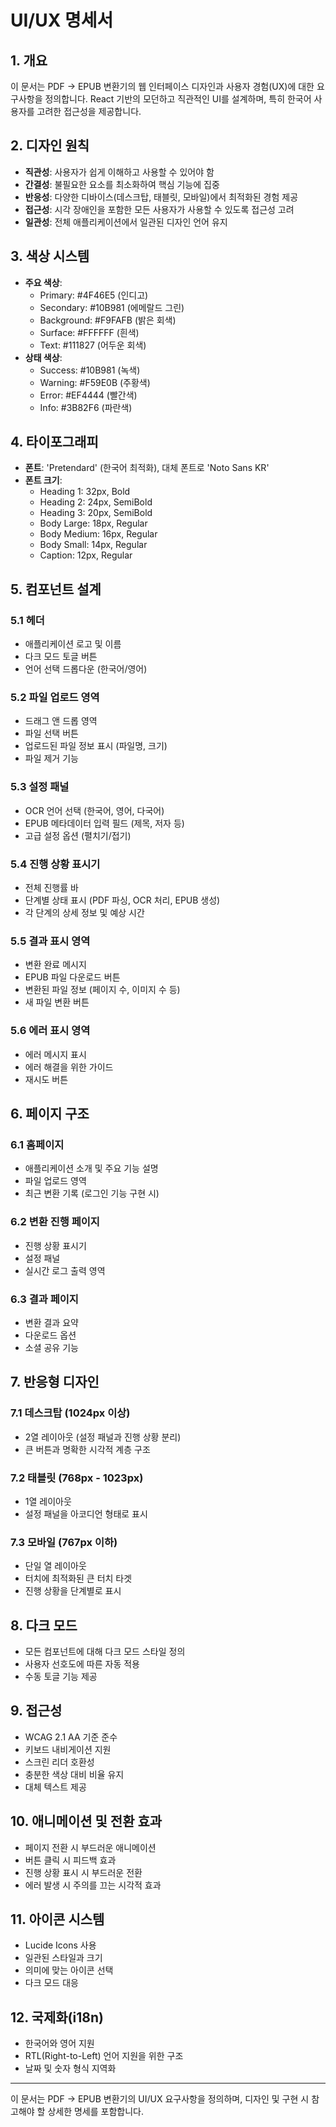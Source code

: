 # UI/UX 명세서

## 1. 개요
이 문서는 PDF → EPUB 변환기의 웹 인터페이스 디자인과 사용자 경험(UX)에 대한 요구사항을 정의합니다. React 기반의 모던하고 직관적인 UI를 설계하며, 특히 한국어 사용자를 고려한 접근성을 제공합니다.

## 2. 디자인 원칙
- **직관성**: 사용자가 쉽게 이해하고 사용할 수 있어야 함
- **간결성**: 불필요한 요소를 최소화하여 핵심 기능에 집중
- **반응성**: 다양한 디바이스(데스크탑, 태블릿, 모바일)에서 최적화된 경험 제공
- **접근성**: 시각 장애인을 포함한 모든 사용자가 사용할 수 있도록 접근성 고려
- **일관성**: 전체 애플리케이션에서 일관된 디자인 언어 유지

## 3. 색상 시스템
- **주요 색상**:
  - Primary: #4F46E5 (인디고)
  - Secondary: #10B981 (에메랄드 그린)
  - Background: #F9FAFB (밝은 회색)
  - Surface: #FFFFFF (흰색)
  - Text: #111827 (어두운 회색)
- **상태 색상**:
  - Success: #10B981 (녹색)
  - Warning: #F59E0B (주황색)
  - Error: #EF4444 (빨간색)
  - Info: #3B82F6 (파란색)

## 4. 타이포그래피
- **폰트**: 'Pretendard' (한국어 최적화), 대체 폰트로 'Noto Sans KR'
- **폰트 크기**:
  - Heading 1: 32px, Bold
  - Heading 2: 24px, SemiBold
  - Heading 3: 20px, SemiBold
  - Body Large: 18px, Regular
  - Body Medium: 16px, Regular
  - Body Small: 14px, Regular
  - Caption: 12px, Regular

## 5. 컴포넌트 설계

### 5.1 헤더
- 애플리케이션 로고 및 이름
- 다크 모드 토글 버튼
- 언어 선택 드롭다운 (한국어/영어)

### 5.2 파일 업로드 영역
- 드래그 앤 드롭 영역
- 파일 선택 버튼
- 업로드된 파일 정보 표시 (파일명, 크기)
- 파일 제거 기능

### 5.3 설정 패널
- OCR 언어 선택 (한국어, 영어, 다국어)
- EPUB 메타데이터 입력 필드 (제목, 저자 등)
- 고급 설정 옵션 (펼치기/접기)

### 5.4 진행 상황 표시기
- 전체 진행률 바
- 단계별 상태 표시 (PDF 파싱, OCR 처리, EPUB 생성)
- 각 단계의 상세 정보 및 예상 시간

### 5.5 결과 표시 영역
- 변환 완료 메시지
- EPUB 파일 다운로드 버튼
- 변환된 파일 정보 (페이지 수, 이미지 수 등)
- 새 파일 변환 버튼

### 5.6 에러 표시 영역
- 에러 메시지 표시
- 에러 해결을 위한 가이드
- 재시도 버튼

## 6. 페이지 구조

### 6.1 홈페이지
- 애플리케이션 소개 및 주요 기능 설명
- 파일 업로드 영역
- 최근 변환 기록 (로그인 기능 구현 시)

### 6.2 변환 진행 페이지
- 진행 상황 표시기
- 설정 패널
- 실시간 로그 출력 영역

### 6.3 결과 페이지
- 변환 결과 요약
- 다운로드 옵션
- 소셜 공유 기능

## 7. 반응형 디자인

### 7.1 데스크탑 (1024px 이상)
- 2열 레이아웃 (설정 패널과 진행 상황 분리)
- 큰 버튼과 명확한 시각적 계층 구조

### 7.2 태블릿 (768px - 1023px)
- 1열 레이아웃
- 설정 패널을 아코디언 형태로 표시

### 7.3 모바일 (767px 이하)
- 단일 열 레이아웃
- 터치에 최적화된 큰 터치 타겟
- 진행 상황을 단계별로 표시

## 8. 다크 모드
- 모든 컴포넌트에 대해 다크 모드 스타일 정의
- 사용자 선호도에 따른 자동 적용
- 수동 토글 기능 제공

## 9. 접근성
- WCAG 2.1 AA 기준 준수
- 키보드 내비게이션 지원
- 스크린 리더 호환성
- 충분한 색상 대비 비율 유지
- 대체 텍스트 제공

## 10. 애니메이션 및 전환 효과
- 페이지 전환 시 부드러운 애니메이션
- 버튼 클릭 시 피드백 효과
- 진행 상황 표시 시 부드러운 전환
- 에러 발생 시 주의를 끄는 시각적 효과

## 11. 아이콘 시스템
- Lucide Icons 사용
- 일관된 스타일과 크기
- 의미에 맞는 아이콘 선택
- 다크 모드 대응

## 12. 국제화(i18n)
- 한국어와 영어 지원
- RTL(Right-to-Left) 언어 지원을 위한 구조
- 날짜 및 숫자 형식 지역화

---
이 문서는 PDF → EPUB 변환기의 UI/UX 요구사항을 정의하며, 디자인 및 구현 시 참고해야 할 상세한 명세를 포함합니다.
